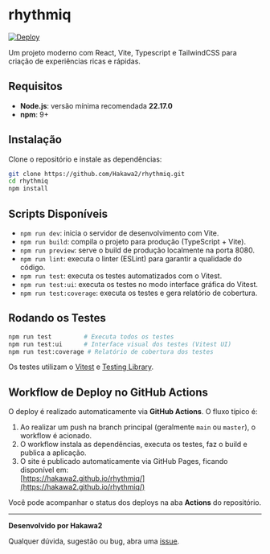 # rhythmiq

[![Deploy](https://github.com/Hakawa2/rhythmiq/actions/workflows/deploy.yml/badge.svg)](https://github.com/Hakawa2/rhythmiq/actions)

Um projeto moderno com React, Vite, Typescript e TailwindCSS para criação de experiências ricas e rápidas.

## Requisitos

- **Node.js**: versão mínima recomendada **22.17.0**
- **npm**: 9+

## Instalação

Clone o repositório e instale as dependências:

```bash
git clone https://github.com/Hakawa2/rhythmiq.git
cd rhythmiq
npm install
```

## Scripts Disponíveis

- `npm run dev`: inicia o servidor de desenvolvimento com Vite.
- `npm run build`: compila o projeto para produção (TypeScript + Vite).
- `npm run preview`: serve o build de produção localmente na porta 8080.
- `npm run lint`: executa o linter (ESLint) para garantir a qualidade do código.
- `npm run test`: executa os testes automatizados com o Vitest.
- `npm run test:ui`: executa os testes no modo interface gráfica do Vitest.
- `npm run test:coverage`: executa os testes e gera relatório de cobertura.

## Rodando os Testes

```bash
npm run test         # Executa todos os testes
npm run test:ui      # Interface visual dos testes (Vitest UI)
npm run test:coverage # Relatório de cobertura dos testes
```

Os testes utilizam o [Vitest](https://vitest.dev/) e [Testing Library](https://testing-library.com/).

## Workflow de Deploy no GitHub Actions

O deploy é realizado automaticamente via **GitHub Actions**. O fluxo típico é:

1. Ao realizar um push na branch principal (geralmente `main` ou `master`), o workflow é acionado.
2. O workflow instala as dependências, executa os testes, faz o build e publica a aplicação.
3. O site é publicado automaticamente via GitHub Pages, ficando disponível em:  
   [https://hakawa2.github.io/rhythmiq/](https://hakawa2.github.io/rhythmiq/)

Você pode acompanhar o status dos deploys na aba **Actions** do repositório.

---

**Desenvolvido por Hakawa2**

Qualquer dúvida, sugestão ou bug, abra uma [issue](https://github.com/Hakawa2/rhythmiq/issues).
